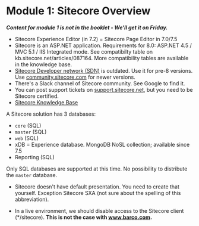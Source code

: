 # Module 1: Sitecore Overview

***Content for module 1 is not in the booklet - We'll get it on Friday.***

* Sitecore Experience Editor (in 7.2) = Sitecore Page Editor in 7.0/7.5
* Sitecore is an ASP.NET application. Requirements for 8.0: ASP.NET 4.5 / MVC 5.1 / IIS Integrated mode. See compatibilty table
  on kb.sitecore.net/articles/087164. More compatibility tables are available in the knowledge base.
* [Sitecore Developer network (SDN)][1] is outdated. Use it for pre-8 versions. Use [community.sitecore.com][2] for newer
  versions.
* There's a Slack channel of Sitecore community. See Google to find it.
* You can post support tickets on [support.sitecore.net][3], but you need to be Sitecore certified.
* [Sitecore Knowledge Base][4]

A Sitecore solution has 3 databases:
* `core` (SQL)
* `master` (SQL)
* `web` (SQL)
* xDB = Experience database. MongoDB NoSL collection; available since 7.5
* Reporting (SQL)

Only SQL databases are supported at this time. No possibility to distribute the `master` database.

* Sitecore doesn't have default presentation. You need to create that yourself. Exception Sitecore SXA (not sure about the spelling
  of this abbreviation).

* In a live environment, we should disable access to the Sitecore client (*/sitecore). **This is not the case with www.barco.com.**

[2]: https://sdn.sitecore.com
[1]: https://community.sitecore.com
[3]: http://support.sitecore.net
[4]: https://kb.sitecore.net

